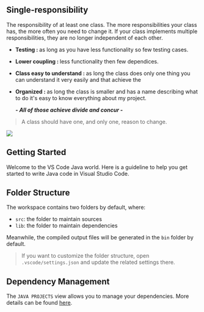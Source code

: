 ## Single-responsibility

   The responsibility of at least one class. The more responsibilities your class has,
 the more often you need to change it. If your class implements multiple responsibilities,
 they are no longer independent of each other.

- <b>Testing : </b>  as long as you have less functionality so few testing cases.
- <b>Lower coupling : </b>  less functionality then few dependices.
- <b>Class easy to understand : </b> as long the class does only one thing you can understand it very easily and that achieve the 
- <b>Organized : </b> as long the class is smaller and has a name describing what to do it's easy to know everything about my project.

  <i><b>- All of those achieve divide and concur -</b></i>

 >A class should have one, and only one, reason to change.
 
 ![](https://miro.medium.com/max/1400/1*UhvaCg9qOCYZyDJZh180hQ.png)
 
 

## Getting Started

Welcome to the VS Code Java world. Here is a guideline to help you get started to write Java code in Visual Studio Code.

## Folder Structure

The workspace contains two folders by default, where:

- `src`: the folder to maintain sources
- `lib`: the folder to maintain dependencies

Meanwhile, the compiled output files will be generated in the `bin` folder by default.

> If you want to customize the folder structure, open `.vscode/settings.json` and update the related settings there.

## Dependency Management

The `JAVA PROJECTS` view allows you to manage your dependencies. More details can be found [here](https://github.com/microsoft/vscode-java-dependency#manage-dependencies).
